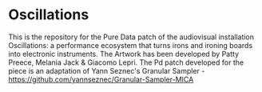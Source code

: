 # Oscillations

This is the repository for the Pure Data patch of the audiovisual installation Oscillations: a performance ecosystem that turns irons and ironing boards into electronic instruments. The Artwork has been developed by Patty Preece, Melania Jack & Giacomo Lepri. 
The Pd patch developed for the piece is an adaptation of Yann Seznec's Granular Sampler - https://github.com/yannseznec/Granular-Sampler-MICA
